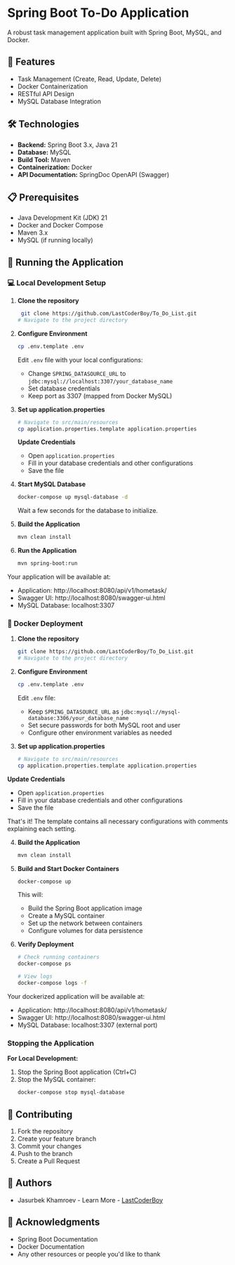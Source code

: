 # Spring Boot To-Do Application

A robust task management application built with Spring Boot, MySQL, and Docker.

## 🚀 Features

- Task Management (Create, Read, Update, Delete)
- Docker Containerization
- RESTful API Design
- MySQL Database Integration

## 🛠️ Technologies

- **Backend:** Spring Boot 3.x, Java 21
- **Database:** MySQL
- **Build Tool:** Maven
- **Containerization:** Docker
- **API Documentation:** SpringDoc OpenAPI (Swagger)

## 📋 Prerequisites

- Java Development Kit (JDK) 21
- Docker and Docker Compose
- Maven 3.x
- MySQL (if running locally)

## 🚀 Running the Application

### 💻 Local Development Setup

1. **Clone the repository**
   ```bash
    git clone https://github.com/LastCoderBoy/To_Do_List.git
   # Navigate to the project directory
   ```

2. **Configure Environment**
   ```bash
   cp .env.template .env
   ```
   Edit `.env` file with your local configurations:
   - Change `SPRING_DATASOURCE_URL` to `jdbc:mysql://localhost:3307/your_database_name`
   - Set database credentials
   - Keep port as 3307 (mapped from Docker MySQL)
  
3. **Set up application.properties**
   ```bash
   # Navigate to src/main/resources
   cp application.properties.template application.properties
   ```
   **Update Credentials**
   - Open `application.properties`
   - Fill in your database credentials and other configurations
   - Save the file

4. **Start MySQL Database**
   ```bash
   docker-compose up mysql-database -d
   ```
   Wait a few seconds for the database to initialize.

5. **Build the Application**
   ```bash
   mvn clean install
   ```

6. **Run the Application**
   ```bash
   mvn spring-boot:run
   ```

Your application will be available at:
- Application: http://localhost:8080/api/v1/hometask/
- Swagger UI: http://localhost:8080/swagger-ui.html
- MySQL Database: localhost:3307

### 🐳 Docker Deployment

1. **Clone the repository**
   ```bash
   git clone https://github.com/LastCoderBoy/To_Do_List.git
   # Navigate to the project directory
   ```

2. **Configure Environment**
   ```bash
   cp .env.template .env
   ```
   
   Edit `.env` file:
   - Keep `SPRING_DATASOURCE_URL` as `jdbc:mysql://mysql-database:3306/your_database_name`
   - Set secure passwords for both MySQL root and user
   - Configure other environment variables as needed
  
3. **Set up application.properties**
   ```bash
   # Navigate to src/main/resources
   cp application.properties.template application.properties
   ```
  **Update Credentials**
   - Open `application.properties`
   - Fill in your database credentials and other configurations
   - Save the file

That's it! The template contains all necessary configurations with comments explaining each setting.

4. **Build the Application**
   ```bash
   mvn clean install
   ```

5. **Build and Start Docker Containers**
   ```bash
   docker-compose up
   ```

   This will:
   - Build the Spring Boot application image
   - Create a MySQL container
   - Set up the network between containers
   - Configure volumes for data persistence

6. **Verify Deployment**
   ```bash
   # Check running containers
   docker-compose ps
   
   # View logs
   docker-compose logs -f
   ```

Your dockerized application will be available at:
- Application: http://localhost:8080/api/v1/hometask/
- Swagger UI: http://localhost:8080/swagger-ui.html
- MySQL Database: localhost:3307 (external port)

### Stopping the Application

**For Local Development:**
1. Stop the Spring Boot application (Ctrl+C)
2. Stop the MySQL container:
   ```bash
   docker-compose stop mysql-database
   ```

## 🤝 Contributing

1. Fork the repository
2. Create your feature branch
3. Commit your changes
4. Push to the branch
5. Create a Pull Request

## 👥 Authors

- Jasurbek Khamroev - Learn More - [LastCoderBoy](https://github.com/LastCoderBoy)

## 🙏 Acknowledgments

- Spring Boot Documentation
- Docker Documentation
- Any other resources or people you'd like to thank
